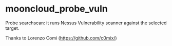 # mooncloud_probe_vuln
Probe searchscan: it runs Nessus Vulnerability scanner against the selected target. 

Thanks to Lorenzo Comi (https://github.com/c0mix/)
